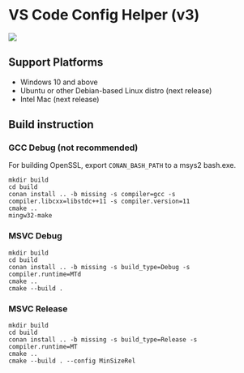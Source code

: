 # VS Code Config Helper (v3)

[![](https://img.shields.io/github/workflow/status/Guyutongxue/VSCodeConfigHelper3/CMake)](https://github.com/Guyutongxue/VSCodeConfigHelper3/actions/workflows/cmake.yml)

## Support Platforms

- Windows 10 and above
- Ubuntu or other Debian-based Linux distro (next release)
- Intel Mac (next release)

## Build instruction

### GCC Debug (not recommended)
For building OpenSSL, export `CONAN_BASH_PATH` to a msys2 bash.exe.

```
mkdir build
cd build
conan install .. -b missing -s compiler=gcc -s compiler.libcxx=libstdc++11 -s compiler.version=11
cmake ..
mingw32-make
```

### MSVC Debug

```
mkdir build
cd build
conan install .. -b missing -s build_type=Debug -s compiler.runtime=MTd
cmake ..
cmake --build .
```

### MSVC Release

```
mkdir build
cd build
conan install .. -b missing -s build_type=Release -s compiler.runtime=MT
cmake ..
cmake --build . --config MinSizeRel
```